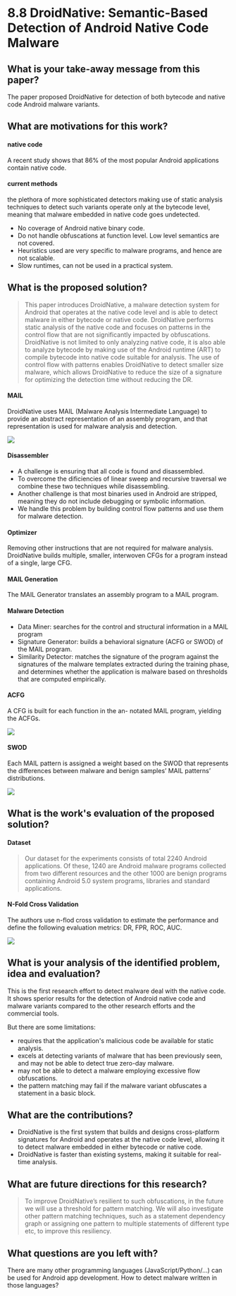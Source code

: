 # 8.8 DroidNative: Semantic-Based Detection of Android Native Code Malware


## What is your take-away message from this paper?
The paper proposed DroidNative for detection of both bytecode and native code Android malware variants.


## What are motivations for this work?
#### native code
A recent study shows that 86% of the most popular Android applications contain native code.

#### current methods
the plethora of more sophisticated detectors making use of static analysis techniques to detect such variants operate only at the bytecode level, meaning that malware embedded in native code goes undetected.

- No coverage of Android native binary code.
- Do not handle obfuscations at function level. Low level semantics are not covered.
- Heuristics used are very specific to malware programs, and hence are not scalable.
- Slow runtimes, can not be used in a practical system.


## What is the proposed solution?
>This paper introduces DroidNative, a malware detection system for Android that operates at the native code level and is able to detect malware in either bytecode or native code. DroidNative performs static analysis of the native code and focuses on patterns in the control flow that are not significantly impacted by obfuscations. DroidNative is not limited to only analyzing native code, it is also able to analyze bytecode by making use of the Android runtime (ART) to compile bytecode into native code suitable for analysis. The use of control flow with patterns enables DroidNative to detect smaller size malware, which allows DroidNative to reduce the size of a signature for optimizing the detection time without reducing the DR.

#### MAIL
DroidNative uses MAIL (Malware Analysis Intermediate Language) to provide an abstract representation of an assembly program, and that representation is used for malware analysis and detection.

![](../pic/8.8_overview.png)

#### Disassembler
- A challenge is ensuring that all code is found and disassembled.
 - To overcome the dificiencies of linear sweep and recursive traversal we combine these two techniques while disassembling.
- Another challenge is that most binaries used in Android are stripped, meaning they do not include debugging or symbolic information.
 - We handle this problem by building control flow patterns and use them for malware detection.

#### Optimizer
Removing other instructions that are not required for malware analysis. DroidNative builds multiple, smaller, interwoven CFGs for a program instead of a single, large CFG.

#### MAIL Generation
The MAIL Generator translates an assembly program to a MAIL program.

#### Malware Detection
- Data Miner: searches for the control and structural information in a MAIL program
- Signature Generator: builds a behavioral signature (ACFG or SWOD) of the MAIL program.
- Similarity Detector: matches the signature of the program against the signatures of the malware templates extracted during the training phase, and determines whether the application is malware based on thresholds that are computed empirically.

#### ACFG
A CFG is built for each function in the an- notated MAIL program, yielding the ACFGs.

![](../pic/8.8_acfg.png)

#### SWOD
Each MAIL pattern is assigned a weight based on the SWOD that represents the differences between malware and benign samples’ MAIL patterns’ distributions.

![](../pic/8.8_swod.png)


## What is the work's evaluation of the proposed solution?
#### Dataset
>Our dataset for the experiments consists of total 2240 Android applications. Of these, 1240 are Android malware programs collected from two different resources and the other 1000 are benign programs containing Android 5.0 system programs, libraries and standard applications.

#### N-Fold Cross Validation
The authors use n-flod cross validation to estimate the performance and define the following evaluation metrics: DR, FPR, ROC, AUC.

![](../pic/8.8_roc_graph.png)


## What is your analysis of the identified problem, idea and evaluation?
This is the first research effort to detect malware deal with the native code. It shows sperior results for the detection of Android native code and malware variants compared to the other research efforts and the commercial tools.

But there are some limitations:
- requires that the application's malicious code be available for static analysis.
- excels at detecting variants of malware that has been previously seen, and may not be able to detect true zero-day malware.
- may not be able to detect a malware employing excessive flow obfuscations.
- the pattern matching may fail if the malware variant obfuscates a statement in a basic block.


## What are the contributions?
- DroidNative is the first system that builds and designs cross-platform signatures for Android and operates at the native code level, allowing it to detect malware embedded in either bytecode or native code.
- DroidNative is faster than existing systems, making it suitable for real-time analysis.


## What are future directions for this research?
>To improve DroidNative’s resilient to such obfuscations, in the future we will use a threshold for pattern matching. We will also investigate other pattern matching techniques, such as a statement dependency graph or assigning one pattern to multiple statements of different type etc, to improve this resiliency.


## What questions are you left with?
There are many other programming languages (JavaScript/Python/...) can be used for Android app development. How to detect malware written in those languages?
